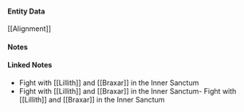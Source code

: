 #### Entity Data

[[Alignment]] 

#### Notes

#### Linked Notes 

- Fight with [[Lillith]] and [[Braxar]] in the Inner Sanctum
- Fight with [[Lillith]] and [[Braxar]] in the Inner Sanctum- Fight with [[Lillith]] and [[Braxar]] in the Inner Sanctum